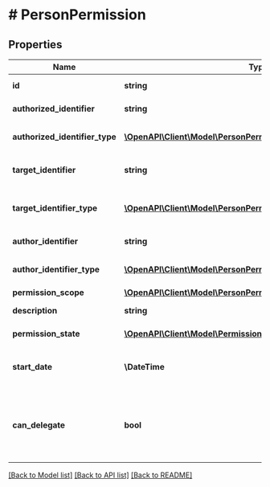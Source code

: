 # # PersonPermission

## Properties

Name | Type | Description | Notes
------------ | ------------- | ------------- | -------------
**id** | **string** | Identyfikator uprawnienia. | [optional]
**authorized_identifier** | **string** | Identyfikator uprawnionego. | [optional]
**authorized_identifier_type** | [**\OpenAPI\Client\Model\PersonPermissionsAuthorizedIdentifierType**](PersonPermissionsAuthorizedIdentifierType.md) | Typ identyfikatora uprawnionego. | [optional]
**target_identifier** | **string** | Identyfikator podmiotu docelowego. | [optional]
**target_identifier_type** | [**\OpenAPI\Client\Model\PersonPermissionsTargetIdentifierType**](PersonPermissionsTargetIdentifierType.md) | Typ identyfikatora podmiotu docelowego. | [optional]
**author_identifier** | **string** | Identyfikator uprawniającego. | [optional]
**author_identifier_type** | [**\OpenAPI\Client\Model\PersonPermissionsAuthorIdentifierType**](PersonPermissionsAuthorIdentifierType.md) | Typ identyfikatora uprawniającego. | [optional]
**permission_scope** | [**\OpenAPI\Client\Model\PersonPermissionScope**](PersonPermissionScope.md) | Uprawnienie. | [optional]
**description** | **string** | Opis uprawnienia. | [optional]
**permission_state** | [**\OpenAPI\Client\Model\PermissionState**](PermissionState.md) | Stan uprawnienia. | [optional]
**start_date** | **\DateTime** | Data rozpoczęcia obowiązywania uprawnienia. | [optional]
**can_delegate** | **bool** | Informacja o możliwości dalszego nadawania uprawnienia w sposób pośredni. | [optional]

[[Back to Model list]](../../README.md#models) [[Back to API list]](../../README.md#endpoints) [[Back to README]](../../README.md)
